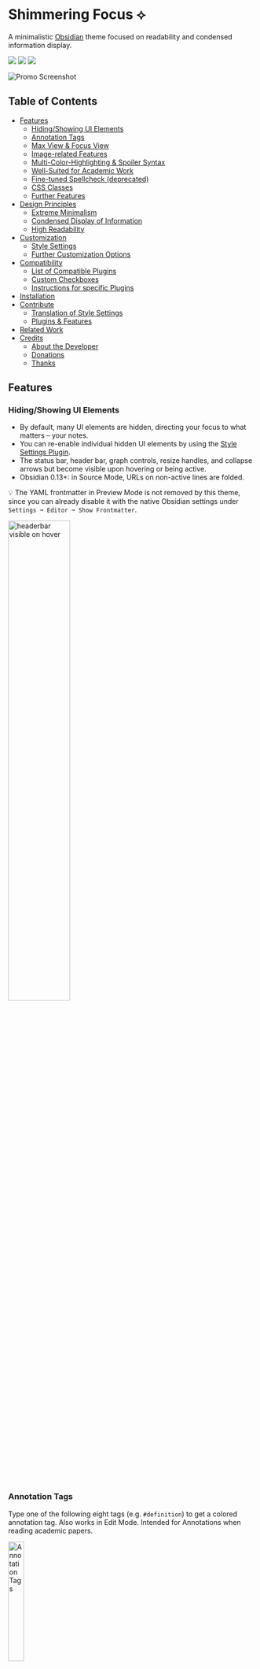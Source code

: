 # Shimmering Focus ⟡

A minimalistic [Obsidian](https://obsidian.md/) theme focused on readability and condensed information display.

<!-- manually updated-->
![](https://img.shields.io/badge/downloads-8613-6E4E9B?style=plastic) ![](https://img.shields.io/github/last-commit/chrisgrieser/shimmering-focus?style=plastic) [![](https://img.shields.io/badge/changelog-click%20here-FFE800?style=plastic)](Changelog.md)

<img src="https://raw.githubusercontent.com/chrisgrieser/shimmering-focus/main/dual-theme-screenshot.png" alt="Promo Screenshot">

## Table of Contents
<!-- MarkdownTOC -->

- [Features](#features)
	- [Hiding/Showing UI Elements](#hidingshowing-ui-elements)
	- [Annotation Tags](#annotation-tags)
	- [Max View & Focus View](#max-view--focus-view)
	- [Image-related Features](#image-related-features)
	- [Multi-Color-Highlighting & Spoiler Syntax](#multi-color-highlighting--spoiler-syntax)
	- [Well-Suited for Academic Work](#well-suited-for-academic-work)
	- [Fine-tuned Spellcheck \(deprecated\)](#fine-tuned-spellcheck-deprecated)
	- [CSS Classes](#css-classes)
	- [Further Features](#further-features)
- [Design Principles](#design-principles)
	- [Extreme Minimalism](#extreme-minimalism)
	- [Condensed Display of Information](#condensed-display-of-information)
	- [High Readability](#high-readability)
- [Customization](#customization)
	- [Style Settings](#style-settings)
	- [Further Customization Options](#further-customization-options)
- [Compatibility](#compatibility)
	- [List of Compatible Plugins](#list-of-compatible-plugins)
	- [Custom Checkboxes](#custom-checkboxes)
	- [Instructions for specific Plugins](#instructions-for-specific-plugins)
- [Installation](#installation)
- [Contribute](#contribute)
	- [Translation of Style Settings](#translation-of-style-settings)
	- [Plugins & Features](#plugins--features)
- [Related Work](#related-work)
- [Credits](#credits)
	- [About the Developer](#about-the-developer)
	- [Donations](#donations)
	- [Thanks](#thanks)

<!-- /MarkdownTOC -->

## Features

### Hiding/Showing UI Elements
- By default, many UI elements are hidden, directing your focus to what matters – your notes.
- You can re-enable individual hidden UI elements by using the [Style Settings Plugin](https://github.com/mgmeyers/obsidian-style-settings/).
- The status bar, header bar, graph controls, resize handles, and collapse arrows but become visible upon hovering or being active.
- Obsidian 0.13+: in Source Mode, URLs on non-active lines are folded.

💡 The YAML frontmatter in Preview Mode is not removed by this theme, since you can already disable it with the native Obsidian settings under `Settings ➞ Editor ➞ Show Frontmatter`.

<img src="https://user-images.githubusercontent.com/73286100/131692972-e523f2d4-40c7-452c-83ac-a7f2fbd546ae.gif" alt="headerbar visible on hover" width=50%>

### Annotation Tags
Type one of the following eight tags (e.g. `#definition`) to get a colored annotation tag. Also works in Edit Mode. Intended for Annotations when reading academic papers.

<img width=25% alt="Annotation Tags" src="https://user-images.githubusercontent.com/73286100/146721469-c453a9ed-0e28-4923-a171-f1e196c2e6e1.png">

💡 You can add your own Annotation Tags by adding a snippet [using this template](CSS%20Snippets/annotation-tag-template.css).

### Max View & Focus View
- __Max View__ *(disabled by default)*: When the *left* sidebar is hidden, line length is extended to full length, and images & PDFs are expanded to full width. Readable line length and smaller image & PDF size are re-applied when the left sidebar is shown again.[^1] This is useful when dealing with big tables or many images. To enable *Max View* or adjust the size of images & PDFs, use the [Style Settings Plugin](https://github.com/mgmeyers/obsidian-style-settings/).
- __Focus View__ *(disabled by default)*: Hiding the *left* side bar will also hide the *right* sidebar, with the right side bar staying hidden until the left one is shown again. This synergizes with *Max View*, but also works independently. To enable *Focus View*, use the [Style Settings Plugin](https://github.com/mgmeyers/obsidian-style-settings/).

💡  For both features, it is useful to set a hotkey for the built-in command `Toggle left sidebar`.

<img src="https://user-images.githubusercontent.com/73286100/138562271-2f7d3589-d580-49e4-bea6-ca3e3004ab78.gif" alt="Promo Max View" width=60%>

### Image-related Features
- Click & hold an image to zoom (Preview Mode).
- Alt-text is automatically used as image caption (Preview Mode).
- Set a default image size with the Style Settings Plugin.
- You can also use [Max View](#max-view--focus-view) to toggle between reduced and full image sizes.

### Multi-Color-Highlighting & Spoiler Syntax
- Surround highlights with `*` or `**` for alternative highlight colors (`*==cyan==*` and `**==yellow==**`).
- You can use the [Extra Markdown Commands Plugin](https://github.com/chrisgrieser/obsidian-extra-md-commands) to get hotkeys for them.
- Spoiler Syntax: Emphasized Strikethroughs (`*~~spoiler~~*`) will selectively hide text, except when hovered or the active line.

### Well-Suited for Academic Work
- [Pandoc Citations](https://pandoc.org/MANUAL.html#citations-in-note-styles) (`[@citekey]`) and footnotes are visually emphasized
- The alt-text of images is used as caption text, in line with Pandoc's conversion behavior
- Extensive Styling and settings specifically for the [Longform Plugin](https://github.com/kevboh/longform) (see image below). (Prepend a `_` to file names of longform scenes to create sub-scenes.)
- The [Max View](#max-view--focus-view) is useful for displaying wide markdown tables.
- You can also [fine-tune the spell checking](#fine-tuned-spellcheck), e.g. to turn it off in blockquotes when you are regularly citing material where spellcheck creates false positives (e.g. historical sources with old language).
- [Multi-Color-Highlighting](#multi-color-highlighting--spoiler-syntax) and [Annotation Tags](#annotation-tags) have specifically been developed for academic reading.

<img src="https://i.imgur.com/xLBDs3y.png" alt="Longform Plugin settings" width=60%>

### Fine-tuned Spellcheck (deprecated)
Using the [Style Settings Plugin](https://github.com/mgmeyers/obsidian-style-settings/), you can deactivate the spellcheck in specific areas like for example YAML or blockquotes.

*⚠️ Note that this feature only works with the Legacy Editor of Obsidian 0.13+, so it will unfortunately be discontinued.*

### CSS Classes
Add `cssclass: {name}` to your yaml front matter to activate specific styling of the note in Preview Mode. The following CSS classes are built in with this theme (more coming in the future):
- `cssclass: clean-top`: Removes Metadata Information, YAML frontmatter, and Breadcrumbs trail from the top of the note.
- `cssclass: dataview-list-in-table`: If you are using a dataview query where some table cells contain lists, use this CSS class to remove the vertical table lines that are off.

### Further Features
- Relationship lines in lists & File Explorer
- Indicates trailing white spaces when there is more than one space. This is useful for the Markdown [Two Space Rule](https://daringfireball.net/projects/markdown/syntax#p). (Obsidian 0.13+ / new Editor only).
- Active line highlighting
- Customizable Brightness of the Theme
- Dark Mode for PDFs (when using the theme in dark mode)
- Styled [progress bars (`<progress>`)](https://developer.mozilla.org/en-US/docs/Web/HTML/Element/progress)
- Resizable Graph View Controls (resize at the bottom-right)
- Compatible with [SlRvb's Checkboxes](https://publish.obsidian.md/hub/02+-+Community+Expansions/02.05+All+Community+Expansions/CSS+Snippets/Alternate+Checkboxes+(SlRvb)).

[⬆️ Go Back to Top](#Table-of-Contents)

## Design Principles

### Extreme Minimalism
- This theme is mainly intended for experienced users using mainly the keyboard for navigation.
- As much clutter as possible is removed, letting you focus on content & information that matters.
- You can re-enable all hidden elements by using the [Style Settings Plugin](https://github.com/mgmeyers/obsidian-style-settings/).
- 💡 The settings can still be accessed via `cmd + ,` or `ctrl + ,`.

### Condensed Display of Information
- Screen real estate is used much more efficiently to display more information at the same time.
- Useful for smaller screens, split screens, bigger font sizes, or simply to see more information without having to scroll.
- Smaller images / PDFs. (Click-and-Hold or use the [Max View Feature](#Max-View) to enlarge them again.)

<img width=60% alt="Screenshot 2021-10-23 17 06 22" src="https://user-images.githubusercontent.com/73286100/138561771-1067d041-eeb2-4dfe-8d79-f7fa754ca419.png">

### High Readability
- Theme Brightness is adjustable via [Style Settings Plugin](https://github.com/mgmeyers/obsidian-style-settings/).
- Wider Input boxes, clearer icons, increased size of small UI elements (e.g. collapse indicators), thicker lines for tables & hr.
- Increased contrast throughout, especially with the [annoying gray font on light-gray background](https://forum.obsidian.md/t/enhance-default-color-contrast-of-the-icons/23045/3).
- Decreased font size variation to increase readability & information density
- At the same time increased distinctiveness of different classes through subtle variation in typeface, font style, or backgrounds.
- Alternating row colors in tables, Command Palette, and Quick Switchers, ...
- Increased readability of bold in dark mode by applying subtle text shadow.
- Plugin names in the Command Palette are moved to the right and more visually distinct.
- Overscroll at the bottom of the editor and settings tabs.
- Easy-to-read fonts for every use case:
	- [iA Writer Quattro](https://github.com/iaolo/iA-Fonts/tree/master/iA%20Writer%20Quattro) as clear sans font for the editor
	- [Recursive](https://www.recursive.design/) for as a clear menu font
	- [Input Mono](https://input.djr.com/) as monospace font for code
	- [Optima](https://en.wikipedia.org/wiki/Optima) as humanist font for headings
	- [Crimson Pro](https://fonts.google.com/specimen/Crimson+Pro) as serif font for Longform notes

<img src="https://user-images.githubusercontent.com/73286100/144147616-59ba2513-78cc-4143-91e5-c222bc307bd9.gif" alt="Screen Recording 2021-12-01 at 00 51 21a" width=60%>

[⬆️ Go Back to Top](#Table-of-Contents)

## Customization

### Style Settings
This themes supports dozens of customization options via the [Style Settings Plugin](https://github.com/mgmeyers/obsidian-style-settings/). 

<img width=50% alt="Screenshot 2021-12-19 21 12 59" src="https://user-images.githubusercontent.com/73286100/146689428-e29af1e7-92f8-4dce-afda-ef3545743d96.png">

### Further Customization Options
- To add your own annotation tags, [use this template](CSS%20Snippets/annotation-tag-template.css).
- To switch to Outlined [Material Icons](https://fonts.google.com/icons?selected=Material+Icons), add [this CSS snippet](CSS%20Snippets/outlined-material-icons.css).

## Compatibility

### List of Compatible Plugins
*Shimmering Focus* is compatible with and has includes styling for all core plugins, the most common community plugins, as well as about a dozen more community plugins.

➡️ [Full list of compatible plugins.](https://publish.obsidian.md/hub/02+-+Community+Expansions/02.05+All+Community+Expansions/Themes/Shimmering+Focus#Plugin+Compatibility+1)

### Custom Checkboxes
This theme has been adjusted to be compatible with [SlRvb's Checkboxes](https://publish.obsidian.md/hub/02+-+Community+Expansions/02.05+All+Community+Expansions/CSS+Snippets/Alternate+Checkboxes+(SlRvb)).

### Instructions for specific Plugins
In accordance with the minimalistic philosophy of the theme, unnecessary UI elements of some plugins have also been removed. However, you can still access the full plugin functionality.

- Longform: - Prepend a `_` to file names of longform scenes to create sub-scenes. 
- Kanban: Right-click cards to edit them.
- Sliding Panes: Enable `Swap Rotated Header Direction` in the Sliding Pane Settings.
- Breadcrumbs: Even with buttons removed, you can refresh the index via Command Palette
- Quick Explorer: Re-enable the title bar with the [Style Settings Plugin](https://github.com/mgmeyers/obsidian-style-settings/) for the breadcrumbs
- Dataview: If the table lines are off, use the [`dataview-list-in-table` CSS Classes](#css-classes)
- Ozan's Image in Editor: Image Sizes are affected by the Image Settings & by the Max View Feature.
- Starred (Core Plugin): To be able to star searches, re-enable the Starred pane buttons with the [Style Settings Plugin](https://github.com/mgmeyers/obsidian-style-settings/)

## Installation
You can find *Shimmering Focus* in Obsidian's community themes browser under `Obsidian Settings ➞ Appearance ➞ Themes ➞ Manage`.

## Contribute

### Translation of Style Settings
Very welcome are [localizations of Style Settings Plugins](https://github.com/mgmeyers/obsidian-style-settings#localization-support), so the theme is more accessible to non-English speakers. This requires no knowledge of CSS. Please get in touch if you are interested in translating!

### Plugins & Features
Pull requests for plugins or features I haven't implemented are also welcome. If they are bigger changes, be sure to check with me before.

- Try to follow the [design philosophy](#design-principles) of the theme.
- All sections have a `< ` as prefix for quicker navigation. This means you can for example search for `< font` to navigate to the font section.
- For consistency and code quality, use [stylelint](https://stylelint.io/) with the provided configuration (the `.stylelintrc.json` file). If you are not familiar with stylelint, check out [my guide in the Obsidian Hub](https://publish.obsidian.md/hub/04+-+Guides,+Workflows,+&+Courses/Guides/Why+and+How+to+use+Stylelint+for+your+Obsidian+Theme.md).

```shell
git clone git@github.com:chrisgrieser/shimmering-focus.git
cd ./shimmering-focus
npm install stylelint postcss stylelint-config-recommended stylelint-order stylelint-declaration-block-no-ignored-properties
```

## Related Work
If you use Alfred, be sure to check out [my themes for Alfred](https://github.com/chrisgrieser/alfred-themes).

## Credits

### About the Developer
In my day job, I am a researcher in Sociology who also codes some small utilities in his free time. In my PhD project, I investigate the governance of the app economy and how the tension between innovation and compatibility is managed in software ecosystems. If you are interested in this subject, feel free to visit [my academic homepage](https://chris-grieser.de/) and get in touch!

- [Discord](https://discord.gg/veuWUTm): `@pseudometa#9546`
- Twitter: [@pseudo_meta](https://twitter.com/pseudo_meta)

### Donations
Donations are welcome via [PayPal](https://www.paypal.com/paypalme/ChrisGrieser) or [Ko-Fi](https://ko-fi.com/pseudometa). 🙏

### Thanks
Thanks for help and/or CSS snippets:
- **@SlRvb**
- **@javalent**
- @kepano
- @Mara
- @Chetachie
- @Atlas
- @jdaniel
- @NothingIsLost

[⬆️ Go Back to Top](#Table-of-Contents)

[^1]: Requires the `Readable line length` editor setting to be *enabled*.
